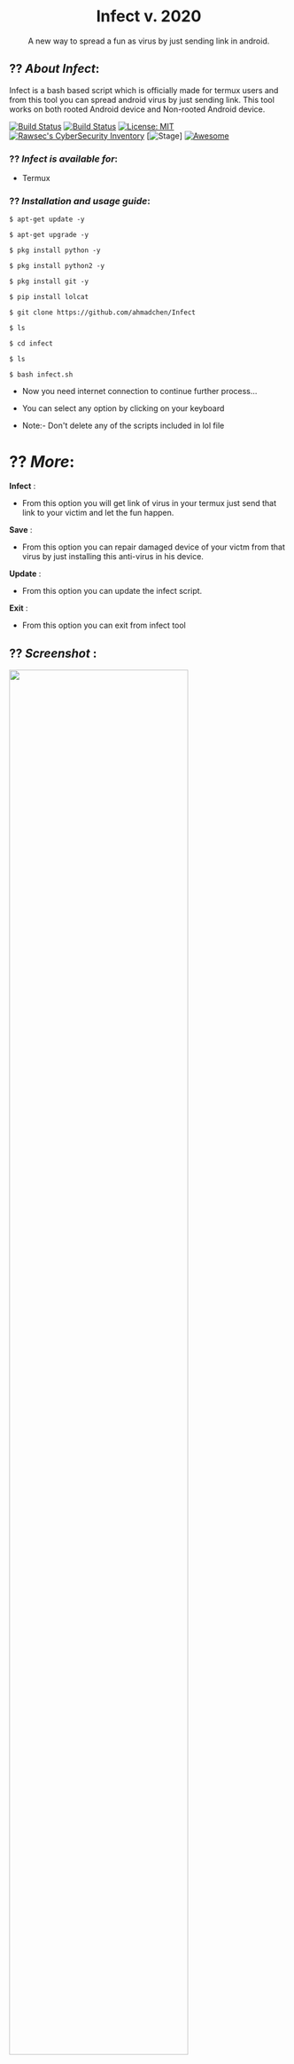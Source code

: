 <h1 align="center">Infect v. 2020</h1>
<p align="center">
     A new way to spread a fun as virus by just sending link in android.
</p>

## ?? ***About Infect***:

Infect is a bash based script which is officially made for termux users and from this tool you can spread android virus by just sending link. This tool works on both rooted Android device and Non-rooted Android device.

[![Build Status](https://img.shields.io/github/stars/ahmadchen/Infect.svg)](https://github.com/ahmadchen/Infect)
[![Build Status](https://img.shields.io/github/forks/ahmadchen/Infect.svg)](https://github.com/ahmadchen/Infect)
[![License: MIT](https://img.shields.io/github/license/ahmadchen/Infect.svg)](https://github.com/ahmadchen/Infect)
[![Rawsec's CyberSecurity Inventory](https://inventory.rawsec.ml/img/badges/Rawsec-inventoried-FF5050_flat.svg)](https://inventory.rawsec.ml/tools.html#Infect)
[![Stage](https://img.shields.io/badge/Release-Stable-brightgreen.svg)]
[![Awesome](https://awesome.re/badge.svg)](https://awesome.re)

### ?? ***Infect is available for***:

* Termux

### ?? ***Installation and usage guide***:
```
$ apt-get update -y
```
```
$ apt-get upgrade -y
```
```
$ pkg install python -y 
```
```
$ pkg install python2 -y
```
```
$ pkg install git -y
```
```
$ pip install lolcat
```
```
$ git clone https://github.com/ahmadchen/Infect
```
```
$ ls
```
```
$ cd infect
```
```
$ ls
```
```
$ bash infect.sh
```

* Now you need internet connection to continue further process...

* You can select any option by clicking on your keyboard

* Note:- Don't delete any of the scripts included in lol file

# ?? ***More***:

__Infect__ :
- From this option you will get link of virus in your termux just send that link to your victim and let the fun happen.

__Save__ :
- From this option you can repair damaged device of your victm from that virus by just installing this anti-virus in his device.

__Update__ :
- From this option you can update the infect script.

__Exit__ :
- From this option you can exit from infect tool 

## ?? ***Screenshot*** :
<img src="https://user-images.githubusercontent.com/49580304/70858686-834b6580-1f2c-11ea-9ea6-0839251db161.jpg" width="80%"></img>

## ?? ***Full video tutorial***:
[![m-wiz metasploit-franework tool](https://img.youtube.com/vi/8RXVODXMsa8/0.jpg)](https://youtu.be/.)
## ?? ***Check this***

### Subscribe our channel on youtube:
https://www.youtube.com/berbagiilmudanakalsehat

### Chekout our webite:
https://www.mrlinkerrorsystem.blogspot.com

## ?? ***Join***

### Facebook:
https://www.facebook.com/cicicyber_squadindo.9

### Instagram: 
https://www.instagram.com/cyber_mrlinkerrorsystemoffical

### Telegram:
https://t.me/cardingtutorialfreeindonesia

### My GitHub ID link:
https://www.github.com/ahmadchen

### ?? Warning

***This tool is only for educational purpose. If you use this tool for other purposes except education we will not be responsible in such cases.***
